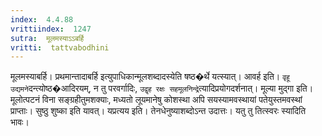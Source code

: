 ```yaml
---
index:  4.4.88
vrittiindex:  1247
sutra:  मूलमस्याऽऽबर्हि
vritti:  tattvabodhini 
---
```


मूलमस्याबर्हि। प्रथमान्तादाबर्हि इत्युपाधिकान्मूलशब्दादस्येति षष्ठ�र्थे यत्स्यात्। आवर्ह इति। `वृहू उद्यमने`दन्त्योष्ठ�आदिरयम्, न तु परवर्गादिः, `उद्वृह रक्षः सहमूलनिन्द्रे`त्यादिप्रयोगदर्शनात्। मूल्या मुद्गा इति। मूलोत्पटनं विना सङ्ग्रहीतुमशक्याः, मध्यतो लूयमानेषु कोशस्था अपि सयस्यामवस्थायां पतेयुस्तमवस्थां प्राप्ताः। सुष्ठु शुष्का इति यावत्। यप्रत्यय इति। तेनधेनुष्याशब्दोऽन्त उदात्तः। यतु तु तित्स्वरः स्यादिति भावः।

